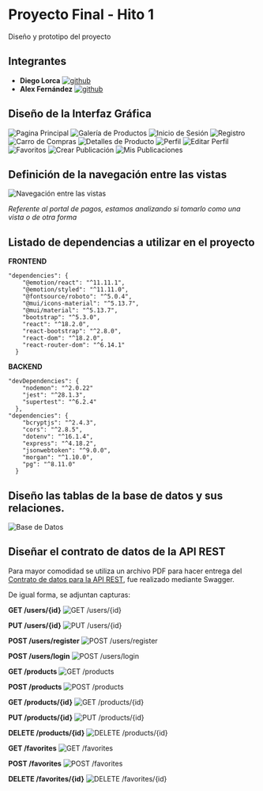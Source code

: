 # Proyecto Final - Hito 1

Diseño y prototipo del proyecto


## Integrantes

- **Diego Lorca** 
  [![github](https://img.shields.io/badge/github%20profile-000?style=for-the-badge)](https://github.com/Dlorcav77)
- **Alex Fernández** 
  [![github](https://img.shields.io/badge/github%20profile-000?style=for-the-badge)](https://github.com/Arekkusu17)

## Diseño de la Interfaz Gráfica
![Pagina Principal](./interfaz-grafica/pagina-principal.png)
![Galería de Productos](./interfaz-grafica/galeria.png)
![Inicio de Sesión](./interfaz-grafica/inicio-de-sesion.png)
![Registro](./interfaz-grafica/registro.png)
![Carro de Compras](./interfaz-grafica/carro-de-compras.png)
![Detalles de Producto](./interfaz-grafica/detalle-productos.png)
![Perfil](./interfaz-grafica/perfil.png)
![Editar Perfil](./interfaz-grafica/editar-perfil.png)
![Favoritos](./interfaz-grafica/favoritos.png)
![Crear Publicación](./interfaz-grafica/crear-publicacion.png)
![Mis Publicaciones](./interfaz-grafica/mis-publicaciones.png)

## Definición de la navegación entre las vistas
![Navegación entre las vistas](./esquema-navegacion/esquema.png)

*Referente al portal de pagos, estamos analizando si tomarlo como una vista o de otra forma*

## Listado de dependencias a utilizar en el proyecto

**FRONTEND**
```
"dependencies": {
    "@emotion/react": "^11.11.1",
    "@emotion/styled": "^11.11.0",
    "@fontsource/roboto": "^5.0.4",
    "@mui/icons-material": "^5.13.7",
    "@mui/material": "^5.13.7",
    "bootstrap": "^5.3.0",
    "react": "^18.2.0",
    "react-bootstrap": "^2.8.0",
    "react-dom": "^18.2.0",
    "react-router-dom": "^6.14.1"
  }
```
**BACKEND**
```
"devDependencies": { 
    "nodemon": "^2.0.22" 
    "jest": "^28.1.3", 
    "supertest": "^6.2.4" 
  },
"dependencies": {
    "bcryptjs": "^2.4.3", 
    "cors": "^2.8.5", 
    "dotenv": "^16.1.4", 
    "express": "^4.18.2", 
    "jsonwebtoken": "^9.0.0", 
    "morgan": "^1.10.0", 
    "pg": "^8.11.0" 
  } 
```

## Diseño las tablas de la base de datos y sus relaciones.
![Base de Datos](./dise%C3%B1o-base-de-datos/base-de-datos.png)

## Diseñar el contrato de datos de la API REST

Para mayor comodidad se utiliza un archivo PDF para hacer entrega del [Contrato de datos para la API REST](./contrato-api-rest/Contrato-API-Rest.pdf), fue realizado mediante Swagger.

De igual forma, se adjuntan capturas:

**GET /users/{id}**
![GET /users/{id}](./contrato-api-rest/get-users-id.png)

**PUT /users/{id}**
![PUT /users/{id}](./contrato-api-rest/put-users-id.png)

**POST /users/register**
![POST /users/register](./contrato-api-rest/post-users-register.png)

**POST /users/login**
![POST /users/login](./contrato-api-rest/post-users-login.png)

**GET /products**
![GET /products](./contrato-api-rest/get-products.png)

**POST /products**
![POST /products](./contrato-api-rest/post-products.png)

**GET /products/{id}**
![GET /products/{id}](./contrato-api-rest/get-products-id.png)

**PUT /products/{id}**
![PUT /products/{id}](./contrato-api-rest/put-products-id.png)

**DELETE /products/{id}**
![DELETE /products/{id}](./contrato-api-rest/delete-products-id.png)

**GET /favorites**
![GET /favorites](./contrato-api-rest/get-favorites.png)

**POST /favorites**
![POST /favorites](./contrato-api-rest/post-favorites.png)

**DELETE /favorites/{id}**
![DELETE /favorites/{id}](./contrato-api-rest/delete-favorites-id.png)